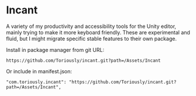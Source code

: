 # Incant
A variety of my productivity and accessibility tools for the Unity editor, mainly trying to make it more keyboard friendly.
These are experimental and fluid, but I might migrate specific stable features to their own package.

Install in package manager from git URL:
```
https://github.com/Toriously/incant.git?path=/Assets/Incant
```

Or include in manifest.json:
```
"com.toriously.incant": "https://github.com/Toriously/incant.git?path=/Assets/Incant",
```